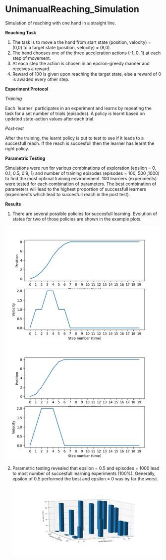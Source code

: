 # UnimanualReaching_Simulation
Simulation of reaching with one hand in a straight line.

**Reaching Task**
1. The task is to move a the hand from start state (position, velocity) = (0,0) to a target state (position, velocity) = (8,0).
2. The hand chooses one of the three acceleration actions  (-1, 0, 1) at each step of movement.
3. At each step the action is chosen in an epsilon-greedy manner and receives a reward.
4. Reward of 100 is given upon reaching the target state, else a reward of 0  is awaded every other step.


**Experiment Protocol**

_Training_

Each 'learner' participates in an experiment and learns by repeating the task for a set number of trials (episodes). A policy is learnt based on updated state-action values after each trial.

_Post-test_

After the training, the learnt policy is put to test to see if it leads to a succesfull reach. If the reach is succesfull then the learner has learnt the right policy. 

**Parametric Testing**

Simulations were run for various combinations of exploration (epsilon = 0, 0.1, 0.5, 0.9, 1) and number of training episodes (episodes = 100, 500 ,1000) to find the most optimal training environement. 
100 learners (experiments) were tested for each combination of parameters.
The best combination of parameters will lead to the highest proportion of successfull learners (experiments which lead to succesfull reach in the post test). 

**Results**

1. There are several possible policies for succesfull learning. Evolution of states for two of those policies are shown in the example plots.
<p float="left">
  <img src="https://github.com/Rakshith6/UnimanualReaching_Simulation/blob/master/Version%201/StateEvolution_Episode1000Epsilon0.5_Example1.png" width="500" />
  <img src="https://github.com/Rakshith6/UnimanualReaching_Simulation/blob/master/Version%201/StateEvolution_Episode1000Epsilon0.5_Example2.png" width="500" /> 
</p>

2. Parametric testing revealed that epsilon = 0.5 and episodes = 1000 lead to most number of succesfull learning experiments (100%). Generally, epsilon of 0.5 performed the best and epsilon = 0 was by far the worst.
![](https://github.com/Rakshith6/UnimanualReaching_Simulation/blob/master/Version%201/EpsilonEpisode_ParamtericResults.png)
